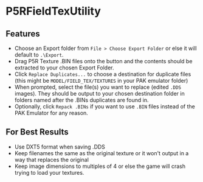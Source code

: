 # P5RFieldTexUtility
## Features
- Choose an Export folder from ``File > Choose Export Folder`` or else it will default to ``.\Export``.
- Drag P5R Texture .BIN files onto the button and the contents should be extracted to your chosen Export Folder.
- Click ``Replace Duplicates...`` to choose a destination for duplicate files (this might be ``MODEL/FIELD_TEX/TEXTURES`` in your PAK emulator folder)
- When prompted, select the file(s) you want to replace (edited ``.DDS`` images). They should be output to your chosen destination folder in folders named after the .BINs duplicates are found in.
- Optionally, click ``Repack .BINs`` if you want to use ``.BIN`` files instead of the PAK Emulator for any reason.

## For Best Results
- Use DXT5 format when saving .DDS
- Keep filenames the same as the original texture or it won't output in a way that replaces the original
- Keep image dimensions to multiples of 4 or else the game will crash trying to load your textures.